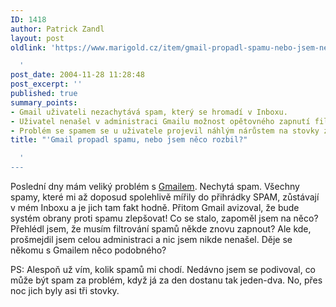 ```yaml
---
ID: 1418
author: Patrick Zandl
layout: post
oldlink: 'https://www.marigold.cz/item/gmail-propadl-spamu-nebo-jsem-neco-rozbil

  '
post_date: 2004-11-28 11:28:48
post_excerpt: ''
published: true
summary_points:
- Gmail uživateli nezachytává spam, který se hromadí v Inboxu.
- Uživatel nenašel v administraci Gmailu možnost opětovného zapnutí filtrování spamu.
- Problém se spamem se u uživatele projevil náhlým nárůstem na stovky zpráv denně.
title: "'Gmail propadl spamu, nebo jsem něco rozbil?"

  '
---
```


<p>
Poslední dny mám veliký problém s <a href="http://www.gmail.com">Gmailem</a>. Nechytá spam. Všechny spamy, které mi až doposud spolehlivě mířily do přihrádky SPAM, zůstávají v mém Inboxu a je jich tam fakt hodně. Přitom Gmail avizoval, že bude systém obrany proti spamu zlepšovat! Co se stalo, zapoměl jsem na něco? Přehlédl jsem, že musím filtrování spamů někde znovu zapnout? Ale kde, prošmejdil jsem celou administraci a nic jsem nikde nenašel. Děje se někomu s Gmailem něco podobného?</p>

<p>
PS: Alespoň už vím, kolik spamů mi chodí. Nedávno jsem se podivoval, co může být spam za problém, když já za den dostanu tak jeden-dva. No, přes noc jich byly asi tři stovky.
</p>